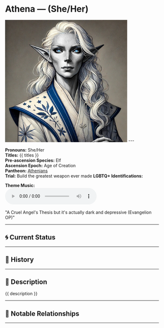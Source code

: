 # Athena — (She/Her)

<!-- Optional -->
<img src="Athena.jpg" alt="Athena" width="400" />
---

**Pronouns:** She/Her  
**Titles:** {{ titles }}  
**Pre-ascension Species:** Elf  
**Ascension Epoch:** Age of Creation  
**Pantheon:** [Athenians](../../pantheons/Athenians)  
**Trial:** Build the greatest weapon ever made
**LGBTQ+ Identifications:**   


**Theme Music:**  
<audio controls>
  <source src="Athena | A Cruel Angel's Thesis but it's actually dark and depressive (Evangelion OP).mp4" type="audio/mpeg">
  Your browser does not support the audio element.
</audio>

"A Cruel Angel's Thesis but it's actually dark and depressive (Evangelion OP)"

---

## 🌀 Current Status


---

## 📜 History


---

## 🧠 Description
{{ description }}

---

## 🧩 Notable Relationships

---
